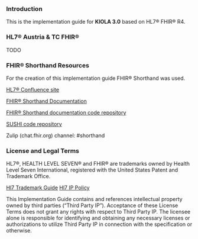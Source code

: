 ### Introduction

This is the implementation guide for **KIOLA 3.0** based on HL7® FHIR® R4.

### HL7® Austria & TC FHIR®

TODO

### FHIR® Shorthand Resources

For the creation of this implementation guide FHIR® Shorthand was used.

[HL7® Confluence site](https://confluence.hl7.org/display/FHIRI/FHIR+Shorthand)

[FHIR® Shorthand Documentation](https://build.fhir.org/ig/HL7/fhir-shorthand) 

[FHIR® Shorthand documentation code repository](https://github.com/HL7/fhir-shorthand)

[SUSHI code repository](https://github.com/FHIR/sushi)

Zulip (chat.fhir.org) channel: #shorthand

### License and Legal Terms

HL7®, HEALTH LEVEL SEVEN® and FHIR® are trademarks owned by Health Level Seven International, registered with the United States Patent and Trademark Office.

[Hl7 Trademark Guide](http://www.hl7.org/legal/trademarks.cfm?ref=nav)
[Hl7 IP Policy](http://www.hl7.org/legal/ippolicy.cfm?ref=nav)

This Implementation Guide contains and references intellectual property owned by third parties (“Third Party IP”). Acceptance of these License Terms does not grant any rights with respect to Third Party IP. The licensee alone is responsible for identifying and obtaining any necessary licenses or authorizations to utilize Third Party IP in connection with the specification or otherwise.